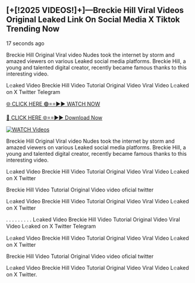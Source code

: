 ## [+[!2025 VIDEOS!]+]—Breckie Hill Viral Videos Original Leaked Link On Social Media X Tiktok Trending Now

17 seconds ago

Breckie Hill Original Viral video Nudes took the internet by storm and amazed viewers on various Leaked social media platforms. Breckie Hill, a young and talented digital creator, recently became famous thanks to this interesting video.

L𝚎aked Video Breckie Hill Video Tutorial Original Video Viral Video L𝚎aked on X Twitter Telegram

[🌐 CLICK HERE 🟢==►► WATCH NOW](https://usnews-daily.com/free-watch/?bo)

[🔴 CLICK HERE 🌐==►► Download Now](https://usnews-daily.com/free-watch/?bo)

[![WATCH Videos](https://i.imgur.com/ydURGbz.png)](https://usnews-daily.com/free-watch/?bo)

Breckie Hill Original Viral video Nudes took the internet by storm and amazed viewers on various Leaked social media platforms. Breckie Hill, a young and talented digital creator, recently became famous thanks to this interesting video.

L𝚎aked Video Breckie Hill Video Tutorial Original Video Viral Video L𝚎aked on X Twitter

Breckie Hill Video Tutorial Original Video video oficial twitter

L𝚎aked Video Breckie Hill Video Tutorial Original Video Viral Video L𝚎aked on X Twitter

. . . . . . . . . L𝚎aked Video Breckie Hill Video Tutorial Original Video Viral Video L𝚎aked on X Twitter Telegram

L𝚎aked Video Breckie Hill Video Tutorial Original Video Viral Video L𝚎aked on X Twitter

Breckie Hill Video Tutorial Original Video video oficial twitter

L𝚎aked Video Breckie Hill Video Tutorial Original Video Viral Video L𝚎aked on X Twitter.
